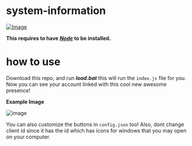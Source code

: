 # system-information

[![Image](https://nodejs.org/static/images/logo.png)](https://nodejs.org/en/download/)

__This requires to have _[Node](https://nodejs.org/en/download/)_ to be installed.__

# how to use

Download this repo, and run __*load.bat*__ this will run the `index.js` file for you. Now you can see your account linked with this cool new awesome presence!

__Example Image__

![image](https://user-images.githubusercontent.com/96776358/204074847-f69fbe25-f6cc-42c1-8682-6363a1b758c0.png)

You can also customize the buttons in `config.json` too! Also, dont change client id since it has the id which has icons for windows that you may open on your computer.
